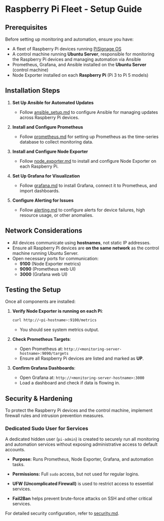 # Raspberry Pi Fleet - Setup Guide

## Prerequisites
Before setting up monitoring and automation, ensure you have:
- A fleet of Raspberry Pi devices running [PiSignage OS](https://github.com/colloqi/piSignage)
- A control machine running **Ubuntu Server**, responsible for monitoring the Raspberry Pi devices and managing automation via Ansible
- Prometheus, Grafana, and Ansible installed on the **Ubuntu Server** (control machine)
- Node Exporter installed on each **Raspberry Pi** (Pi 3 to Pi 5 models)

## Installation Steps
1. **Set Up Ansible for Automated Updates**
   - Follow [ansible_setup.md](ansible_setup.md) to configure Ansible for managing updates across Raspberry Pi devices.

2. **Install and Configure Prometheus**
   - Follow [prometheus.md](prometheus.md) for setting up Prometheus as the time-series database to collect monitoring data.

3. **Install and Configure Node Exporter**
   - Follow [node_exporter.md](node_exporter.md) to install and configure Node Exporter on each Raspberry Pi.

4. **Set Up Grafana for Visualization**
   - Follow [grafana.md](grafana.md) to install Grafana, connect it to Prometheus, and import dashboards.

5. **Configure Alerting for Issues**
   - Follow [alerting.md](alerting.md) to configure alerts for device failures, high resource usage, or other anomalies.

## Network Considerations
- All devices communicate using **hostnames**, not static IP addresses.
- Ensure all Raspberry Pi devices are **on the same network** as the control machine running Ubuntu Server.
- Open necessary ports for communication:
  - **9100** (Node Exporter metrics)
  - **9090** (Prometheus web UI)
  - **3000** (Grafana web UI)

## Testing the Setup
Once all components are installed:
1. **Verify Node Exporter is running on each Pi**:
   ```bash
   curl http://<pi-hostname>:9100/metrics
   ```
   - You should see system metrics output.

2. **Check Prometheus Targets**:
   - Open Prometheus at: `http://<monitoring-server-hostname>:9090/targets`
   - Ensure all Raspberry Pi devices are listed and marked as **UP**.

3. **Confirm Grafana Dashboards**:
   - Open Grafana at: `http://<monitoring-server-hostname>:3000`
   - Load a dashboard and check if data is flowing in.

## Security & Hardening
To protect the Raspberry Pi devices and the control machine, implement firewall rules and intrusion prevention measures.

### Dedicated Sudo User for Services
A dedicated hidden user (`pi-admin`) is created to securely run all monitoring and automation services without exposing administrative access to default accounts.
- **Purpose:** Runs Prometheus, Node Exporter, Grafana, and automation tasks.
- **Permissions:** Full `sudo` access, but not used for regular logins.

- **UFW (Uncomplicated Firewall)** is used to restrict access to essential services.
- **Fail2Ban** helps prevent brute-force attacks on SSH and other critical services.

For detailed security configuration, refer to [security.md](/security).
